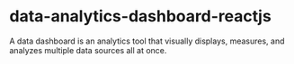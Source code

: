 # data-analytics-dashboard-reactjs
A data dashboard is an analytics tool that visually displays, measures, and analyzes multiple data sources all at once.
